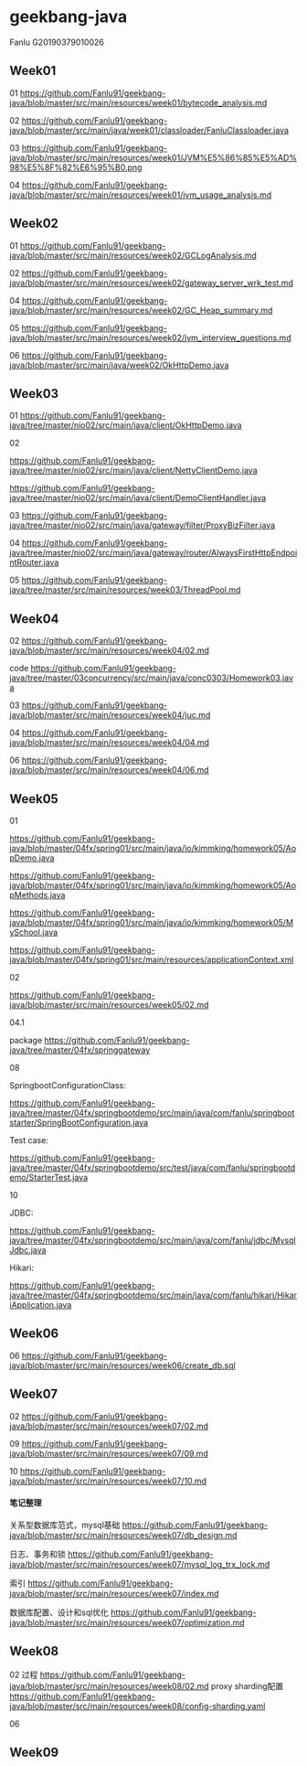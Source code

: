 # geekbang-java

Fanlu
G20190379010026

## Week01

01 https://github.com/Fanlu91/geekbang-java/blob/master/src/main/resources/week01/bytecode_analysis.md

02 https://github.com/Fanlu91/geekbang-java/blob/master/src/main/java/week01/classloader/FanluClassloader.java

03 https://github.com/Fanlu91/geekbang-java/blob/master/src/main/resources/week01/JVM%E5%86%85%E5%AD%98%E5%8F%82%E6%95%B0.png

04 https://github.com/Fanlu91/geekbang-java/blob/master/src/main/resources/week01/jvm_usage_analysis.md

## Week02

01 https://github.com/Fanlu91/geekbang-java/blob/master/src/main/resources/week02/GCLogAnalysis.md

02 https://github.com/Fanlu91/geekbang-java/blob/master/src/main/resources/week02/gateway_server_wrk_test.md

04 https://github.com/Fanlu91/geekbang-java/blob/master/src/main/resources/week02/GC_Heap_summary.md

05 https://github.com/Fanlu91/geekbang-java/blob/master/src/main/resources/week02/jvm_interview_questions.md

06 https://github.com/Fanlu91/geekbang-java/blob/master/src/main/java/week02/OkHttpDemo.java

## Week03

01  https://github.com/Fanlu91/geekbang-java/tree/master/nio02/src/main/java/client/OkHttpDemo.java

02 

https://github.com/Fanlu91/geekbang-java/tree/master/nio02/src/main/java/client/NettyClientDemo.java

https://github.com/Fanlu91/geekbang-java/tree/master/nio02/src/main/java/client/DemoClientHandler.java

03 https://github.com/Fanlu91/geekbang-java/tree/master/nio02/src/main/java/gateway/filter/ProxyBizFilter.java

04 https://github.com/Fanlu91/geekbang-java/tree/master/nio02/src/main/java/gateway/router/AlwaysFirstHttpEndpointRouter.java

05 https://github.com/Fanlu91/geekbang-java/tree/master/src/main/resources/week03/ThreadPool.md



## Week04

02  https://github.com/Fanlu91/geekbang-java/blob/master/src/main/resources/week04/02.md

code https://github.com/Fanlu91/geekbang-java/tree/master/03concurrency/src/main/java/conc0303/Homework03.java

03  https://github.com/Fanlu91/geekbang-java/blob/master/src/main/resources/week04/juc.md

04 https://github.com/Fanlu91/geekbang-java/blob/master/src/main/resources/week04/04.md

06 https://github.com/Fanlu91/geekbang-java/blob/master/src/main/resources/week04/06.md



## Week05

01 

https://github.com/Fanlu91/geekbang-java/blob/master/04fx/spring01/src/main/java/io/kimmking/homework05/AopDemo.java

https://github.com/Fanlu91/geekbang-java/blob/master/04fx/spring01/src/main/java/io/kimmking/homework05/AopMethods.java

https://github.com/Fanlu91/geekbang-java/blob/master/04fx/spring01/src/main/java/io/kimmking/homework05/MySchool.java

https://github.com/Fanlu91/geekbang-java/blob/master/04fx/spring01/src/main/resources/applicationContext.xml

02 

https://github.com/Fanlu91/geekbang-java/blob/master/src/main/resources/week05/02.md

04.1 

package https://github.com/Fanlu91/geekbang-java/tree/master/04fx/springgateway



08 

SpringbootConfigurationClass: 

https://github.com/Fanlu91/geekbang-java/tree/master/04fx/springbootdemo/src/main/java/com/fanlu/springbootstarter/SpringBootConfiguration.java

Test case: 

https://github.com/Fanlu91/geekbang-java/tree/master/04fx/springbootdemo/src/test/java/com/fanlu/springbootdemo/StarterTest.java



10

JDBC:

https://github.com/Fanlu91/geekbang-java/tree/master/04fx/springbootdemo/src/main/java/com/fanlu/jdbc/MysqlJdbc.java

Hikari:

https://github.com/Fanlu91/geekbang-java/tree/master/04fx/springbootdemo/src/main/java/com/fanlu/hikari/HikariApplication.java



## Week06

06  https://github.com/Fanlu91/geekbang-java/blob/master/src/main/resources/week06/create_db.sql

## Week07 

02  https://github.com/Fanlu91/geekbang-java/blob/master/src/main/resources/week07/02.md

09 https://github.com/Fanlu91/geekbang-java/blob/master/src/main/resources/week07/09.md

10 https://github.com/Fanlu91/geekbang-java/blob/master/src/main/resources/week07/10.md

#### 笔记整理

关系型数据库范式，mysql基础 https://github.com/Fanlu91/geekbang-java/blob/master/src/main/resources/week07/db_design.md


日志、事务和锁 https://github.com/Fanlu91/geekbang-java/blob/master/src/main/resources/week07/mysql_log_trx_lock.md


索引 https://github.com/Fanlu91/geekbang-java/blob/master/src/main/resources/week07/index.md


数据库配置、设计和sql优化 https://github.com/Fanlu91/geekbang-java/blob/master/src/main/resources/week07/optimization.md


## Week08

02 
过程 https://github.com/Fanlu91/geekbang-java/blob/master/src/main/resources/week08/02.md
proxy sharding配置 https://github.com/Fanlu91/geekbang-java/blob/master/src/main/resources/week08/config-sharding.yaml

06 
## Week09
